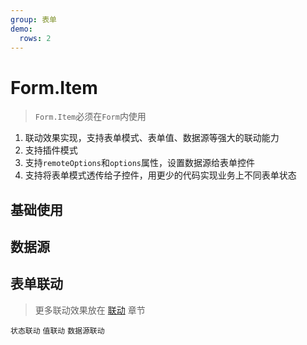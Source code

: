 ```yaml
---
group: 表单
demo:
  rows: 2
---
```


# Form.Item

> `Form.Item`必须在`Form`内使用

1. 联动效果实现，支持表单模式、表单值、数据源等强大的联动能力
2. 支持插件模式
3. 支持`remoteOptions`和`options`属性，设置数据源给表单控件
4. 支持将表单模式透传给子控件，用更少的代码实现业务上不同表单状态

## 基础使用

<code src="./item-base.tsx" ></code>

## 数据源

<code src="./item-remoteOptions.tsx" ></code>

## 表单联动

> 更多联动效果放在 [联动](www.baidu.com) 章节

<code src="./item-reactions-mode.tsx" >状态联动</code>
<code src="./item-reactions-value.tsx" >值联动</code>
<code src="./item-reactions-options.tsx" >数据源联动</code>
